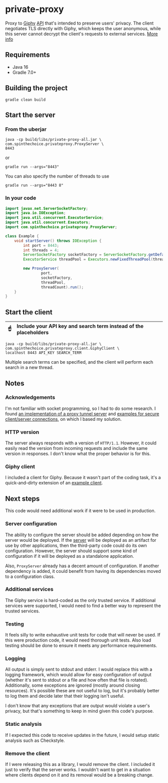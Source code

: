 # private-proxy

Proxy to [Giphy](https://giphy.com/) [API](https://developers.giphy.com/docs/api/) that's intended to preserve users' privacy. The client negotiates TLS directly with Giphy, which keeps the user anonymous, while this server cannot decrypt the client's requests to external services. [More info](https://signal.org/blog/giphy-experiment/)

## Requirements

- Java 16
- Gradle 7.0+

## Building the project
```
gradle clean build
```

## Start the server
### From the uberjar
```
java -cp build/libs/private-proxy-all.jar \
com.spinthechoice.privateproxy.ProxyServer \
8443
```
or
```
gradle run --args="8443"
```
You can also specify the number of threads to use
```
gradle run --args="8443 8"
```
### In your code
```java
import javax.net.ServerSocketFactory;
import java.io.IOException;
import java.util.concurrent.ExecutorService;
import java.util.concurrent.Executors;
import com.spinthechoice.privateproxy.ProxyServer;

class Example {
    void startServer() throws IOException {
        int port = 8443;
        int threads = 4;
        ServerSocketFactory socketFactory = ServerSocketFactory.getDefault();
        ExecutorService threadPool = Executors.newFixedThreadPool(threadCount);

        new ProxyServer(
                port,
                socketFactory,
                threadPool,
                threadCount).run();
    }
}
```

## Start the client
| :point_up:    | Include your API key and search term instead of the placeholders |
|---------------|:-----------------------------------------------------------------|
```
java -cp build/libs/private-proxy-all.jar \
com.spinthechoice.privateproxy.client.GiphyClient \
localhost 8443 API_KEY SEARCH_TERM
```
Multiple search terms can be specified, and the client will perform each search in a new thread.

## Notes

### Acknowledgements

I'm not familiar with socket programming, so I had to do some research. I found [an implementation of a proxy tunnel server](https://github.com/openjdk/jdk/blob/05a764f4ffb8030d6b768f2d362c388e5aabd92d/test/jdk/sun/net/www/protocol/https/HttpsURLConnection/ProxyTunnelServer.java) and [examples for secure client/server connections](https://docs.oracle.com/javase/10/security/sample-code-illustrating-secure-socket-connection-client-and-server.htm), on which I based my solution.

### HTTP version

The server always responds with a version of `HTTP/1.1`. However, it could easily read the version from incoming requests and include the same version in responses. I don't know what the proper behavior is for this.

### Giphy client

I included a client for Giphy. Because it wasn't part of the coding task, it's a quick-and-dirty extension of an [example client](https://docs.oracle.com/javase/10/security/sample-code-illustrating-secure-socket-connection-client-and-server.htm).

## Next steps

This code would need additional work if it were to be used in production.

### Server configuration

The ability to configure the server should be added depending on how the server would be deployed. If the [server](src/main/java/com/spinthechoice/privateproxy/ProxyServer.java) will be deployed as an artifact for use by other applications, then the third-party code could do its own configuration. However, the server should support some kind of configuration if it will be deployed as a standalone application.

Also, `ProxyServer` already has a decent amount of configuration. If another dependency is added, it could benefit from having its dependencies moved to a configuration class.

### Additional services

The Giphy service is hard-coded as the only trusted service. If additional services were supported, I would need to find a better way to represent the trusted services.

### Testing

It feels silly to write exhaustive unit tests for code that will never be used. If this were production code, it would need thorough unit tests. Also load testing should be done to ensure it meets any performance requirements.

### Logging

All output is simply sent to stdout and stderr. I would replace this with a logging framework, which would allow for easy configuration of output (whether it's sent to stdout or a file and how often that file is rotated). Additionally, some exceptions are ignored (mostly around closing resources). It's possible these are not useful to log, but it's probably better to log them and decide later that their logging isn't useful.

I don't know that any exceptions that are output would violate a user's privacy, but that's something to keep in mind given this code's purpose.

### Static analysis

If I expected this code to receive updates in the future, I would setup static analysis such as Checkstyle.

### Remove the client

If I were releasing this as a library, I would remove the client. I included it just to verify that the server works. I wouldn't want to get in a situation where clients depend on it and its removal would be a breaking change.
